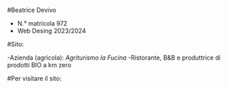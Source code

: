 #Beatrice Devivo
- N.° matricola 972
- Web Desing 2023/2024


#Sito:

-Azienda (agricola): *Agriturismo la Fucina*
-Ristorante, B&B e produttrice di prodotti BIO a km zero


#Per visitare il sito: 

